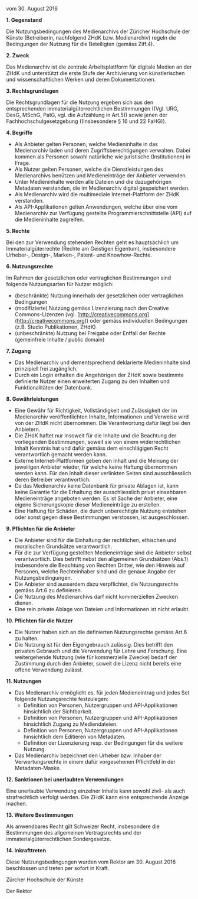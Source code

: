 vom 30. August 2016

**1. Gegenstand**

Die Nutzungsbedingungen des Medienarchivs der Züricher Hochschule der Künste (Betreiberin, nachfolgend ZHdK bzw. Medienarchiv) regeln die Bedingungen der Nutzung für die Beteiligten (gemäss Ziff.4).

**2. Zweck**

Das Medienarchiv ist die zentrale Arbeitsplattform für digitale Medien an der ZHdK und unterstützt die erste Stufe der Archivierung von künstlerischen und wissenschaftlichen Werken und deren Dokumentationen.

**3. Rechtsgrundlagen**

Die Rechtsgrundlagen für die Nutzung ergeben sich aus den entsprechenden immaterialgüterrechtlichen Bestimmungen ((Vgl. URG, DesG, MSchG, PatG, vgl. die Aufzählung in Art.5)) sowie jenen der Fachhochschulgesetzgebung ((Insbesondere § 16 und 22 FaHG)).

**4. Begriffe**

- Als Anbieter gelten Personen, welche Medieninhalte in das Medienarchiv laden und deren Zugriffsberechtigungen verwalten. Dabei kommen als Personen sowohl natürliche wie juristische (Institutionen) in Frage.
- Als Nutzer gelten Personen, welche die Dienstleistungen des Medienarchivs benützen und Medieneinträge der Anbieter verwenden.
- Unter Medieninhalte werden alle Dateien und die dazugehörigen Metadaten verstanden, die im Medienarchiv digital gespeichert werden.
- Als Medienarchiv wird die multimediale Internet-Plattform der ZHdK verstanden.
- Als API-Applikationen gelten Anwendungen, welche über eine vom Medienarchiv zur Verfügung gestellte Programmierschnittstelle (API) auf die Medieninhalte zugreifen.

**5. Rechte**

Bei den zur Verwendung stehenden Rechten geht es hauptsächlich um Immaterialgüterrechte (Rechte am Geistigen Eigentum), insbesondere Urheber-, Design-, Marken-, Patent- und Knowhow-Rechte.

**6. Nutzungsrechte**

Im Rahmen der gesetzlichen oder vertraglichen Bestimmungen sind folgende
Nutzungsarten für Nutzer möglich:

- (beschränkte) Nutzung innerhalb der gesetzlichen oder vertraglichen Bedingungen
- (modifizierte) Nutzung gemäss Lizenzierung nach den Creative Commons-Lizenzen (vgl. [http://creativecommons.org](http://creativecommons.org)) oder gemäss individuellen Bedingungen (z.B. Studio Publikationen, ZHdK)
- (unbeschränkte) Nutzung bei Freigabe oder Entfall der Rechte (gemeinfreie Inhalte / public domain)

**7. Zugang**

- Das Medienarchiv und dementsprechend deklarierte Medieninhalte sind prinzipiell frei zugänglich.
- Durch ein Login erhalten die Angehörigen der ZHdK sowie bestimmte definierte Nutzer einen erweiterten Zugang zu den Inhalten und Funktionalitäten der Datenbank.

**8. Gewährleistungen**

- Eine Gewähr für Richtigkeit, Vollständigkeit und Zulässigkeit der im Medienarchiv veröffentlichten Inhalte, Informationen und Verweise wird von der ZHdK nicht übernommen. Die Verantwortung dafür liegt bei den Anbietern.
- Die ZHdK haftet nur insoweit für die Inhalte und die Beachtung der vorliegenden Bestimmungen, soweit sie von einem widerrechtlichen Inhalt Kenntnis hat und dafür gemäss dem einschlägigen Recht verantwortlich gemacht werden kann.
- Externe Internet-Plattformen geben den Inhalt und die Meinung der jeweiligen Anbieter wieder, für welche keine Haftung übernommen werden kann. Für den Inhalt dieser verlinkten Seiten sind ausschliesslich deren Betreiber verantwortlich.
- Da das Medienarchiv keine Datenbank für private Ablagen ist, kann keine Garantie für die Erhaltung der ausschliesslich privat einsehbaren Medieneinträge angeboten werden. Es ist Sache der Anbieter, eine eigene Sicherungskopie dieser Medieneinträge zu erstellen.
- Eine Haftung für Schäden, die durch unberechtigte Nutzung entstehen oder sonst gegen diese Bestimmungen verstossen, ist ausgeschlossen.

**9. Pflichten für die Anbieter**

- Die Anbieter sind für die Einhaltung der rechtlichen, ethischen und moralischen Grundsätze verantwortlich.
- Für die zur Verfügung gestellten Medieneinträge sind die Anbieter selbst verantwortlich. Dies betrifft nebst den allgemeinen Grundsätzen (Abs.1) insbesondere die Beachtung von Rechten Dritter, wie den Hinweis auf Personen, welche Rechteinhaber sind und die genaue Angabe der Nutzungsbedingungen.
- Die Anbieter sind ausserdem dazu verpflichtet, die Nutzungsrechte gemäss Art.6 zu definieren.
- Die Nutzung des Medienarchivs darf nicht kommerziellen Zwecken dienen.
- Eine rein private Ablage von Dateien und Informationen ist nicht erlaubt.

**10. Pflichten für die Nutzer**

- Die Nutzer haben sich an die definierten Nutzungsrechte gemäss Art.6 zu halten.
- Die Nutzung ist für den Eigengebrauch zulässig. Dies betrifft den privaten Gebrauch und die Verwendung für Lehre und Forschung. Eine weitergehende Nutzung (wie für kommerzielle Zwecke) bedarf der Zustimmung durch den Anbieter, soweit die Lizenz nicht bereits eine offene Verwendung zulässt.

**11. Nutzungen**

- Das Medienarchiv ermöglicht es, für jeden Medieneintrag und jedes Set folgende Nutzungsrechte festzulegen:  
	- Definition von Personen, Nutzergruppen und API-Applikationen hinsichtlich der Sichtbarkeit.
	- Definition von Personen, Nutzergruppen und API-Applikationen hinsichtlich Zugang zu Mediendateien.
	- Definition von Personen, Nutzergruppen und API-Applikationen hinsichtlich dem Editieren von Metadaten.
	- Definition der Lizenzierung resp. der Bedingungen für die weitere Nutzung.
- Das Medienarchiv bezeichnet den Urheber bzw. Inhaber der Verwertungsrechte in einem dafür vorgesehenen Pflichtfeld in der Metadaten-Maske.

**12. Sanktionen bei unerlaubten Verwendungen**

Eine unerlaubte Verwendung einzelner Inhalte kann sowohl zivil- als auch strafrechtlich verfolgt werden. Die ZHdK kann eine entsprechende Anzeige machen.

**13. Weitere Bestimmungen**

Als anwendbares Recht gilt Schweizer Recht, insbesondere die Bestimmungen des allgemeinen Vertragsrechts und der immaterialgüterrechtlichen Sondergesetze.

**14. Inkrafttreten**

Diese Nutzungsbedingungen wurden vom Rektor am 30. August 2016 beschlossen und treten per sofort in Kraft.

Zürcher Hochschule der Künste

Der Rektor